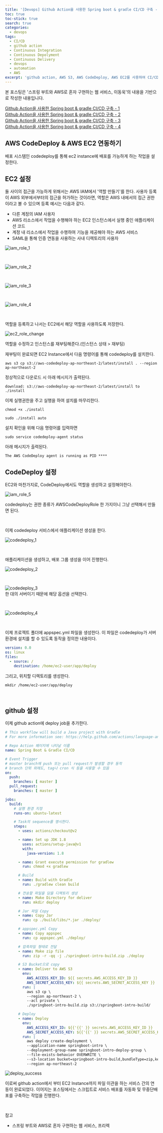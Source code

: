 ```yaml
---
title: '[Devops] Github Action을 사용한 Spring boot & gradle CI/CD 구축 - 3'
toc: true
toc-stick: true
search: true
categories:
  - devops
tags:
  - CI/CD
  - github action
  - Continuous Integration
  - Continuous Depolyment
  - Continuous Delivery
  - devops
  - automation
  - AWS
excerpt: 'github action, AWS S3, AWS CodeDeploy, AWS EC2를 사용하여 CI/CD 환경을 구성해봅시다'
---
```


본 포스팅은 '스프링 부트와 AWS로 혼자 구현하는 웹 서비스, 이동욱'의 내용을 기반으로 작성한 내용입니다.  

[Github Action을 사용한 Spring boot & gradle CI/CD 구축 - 1](https://stalker5217.github.io/devops/github_action_ci_cd_1/)  
[Github Action을 사용한 Spring boot & gradle CI/CD 구축 - 2](https://stalker5217.github.io/devops/github_action_ci_cd_2/)  
[Github Action을 사용한 Spring boot & gradle CI/CD 구축 - 3](https://stalker5217.github.io/devops/github_action_ci_cd_3/)  
[Github Action을 사용한 Spring boot & gradle CI/CD 구축 - 4](https://stalker5217.github.io/devops/github_action_ci_cd_4/)  
  
## AWS CodeDeploy & AWS EC2 연동하기

배포 시스템인 codedeploy를 통해 ec2 instance에 배포를 가능하게 하는 작업을 설정한다.

## EC2 설정

둘 사이의 접근을 가능하게 위해서는 AWS IAM에서 '역할 만들기'를 한다. 
사용자 등록이 AWS 외부에서부터의 접근을 허가하는 것이라면, 역할은 AWS 내에서의 접근 권한이라고 볼 수 있으며 등록 예시는 다음과 같다.  

- 다른 계정의 IAM 사용자
- AWS 리소스에서 작업을 수행해야 하는 EC2 인스턴스에서 실행 중인 애플리케이션 코드
- 계정 내 리소스에서 작업을 수행하여 기능을 제공해야 하는 AWS 서비스
- SAML을 통해 인증 연동을 사용하는 사내 디렉토리의 사용자

![iam_role_1](/assets/images/devops/github_action_ci_cd/iam_role_1.png)

<br/>

![iam_role_2](/assets/images/devops/github_action_ci_cd/iam_role_2.png)  

<br/>

![iam_role_3](/assets/images/devops/github_action_ci_cd/iam_role_3.png)  

<br/>

![iam_role_4](/assets/images/devops/github_action_ci_cd/iam_role_4.png)  

<br/>

역할을 등록하고 나서는 EC2에서 해당 역할을 사용하도록 저장한다.

![ec2_role_change](/assets/images/devops/github_action_ci_cd/ec2_role_change.png)

역할을 수정하고 인스턴스를 재부팅해준다.(인스턴스 상태 > 재부팅)

재부팅이 완료되면 EC2 Instance에서 다음 명령어를 통해 codedeploy를 설치한다.

```aws s3 cp s3://aws-codedeploy-ap-northeast-2/latest/install . --region ap-northeast-2```

정상적으로 다운로드 시 아래 메시지가 출력된다.  

```download: s3://aws-codedeploy-ap-northeast-2/latest/install to ./install```

이제 실행권한을 주고 실행을 하여 설치를 마무리한다.

```chmod +x ./install```

```sudo ./install auto```

설치 확인을 위해 다음 명령어를 입력하면

```sudo service codedeploy-agent status```

아래 메시지가 출력된다.

```The AWS CodeDeploy agent is running as PID ****```

## CodeDeploy 설정

EC2와 마찬가지로, CodeDeploy에서도 역할을 생성하고 설정해야한다.

![iam_role_5](/assets/images/devops/github_action_ci_cd/iam_role_5.png)  

codedeploy는 권한 종류가 AWSCodeDeployRole 한 가지이니 그냥 선택해서 만들면 된다.

<br/>

이제 codedeploy 서비스에서 애플리케이션 생성을 한다.

![codedeploy_1](/assets/images/devops/github_action_ci_cd/codedeploy_1.png)  

<br/>

애플리케이션을 생성하고, 배포 그룹 생성을 이어 진행한다.

![codedeploy_2](/assets/images/devops/github_action_ci_cd/codedeploy_2.png) 

<br/>

![codedeploy_3](/assets/images/devops/github_action_ci_cd/codedeploy_3.png)  
한 대의 서버이기 때문에 해당 옵션을 선택한다.

<br/>

![codedeploy_4](/assets/images/devops/github_action_ci_cd/codedeploy_4.png)  

<br/>

이제 프로젝트 폴더에 appspec.yml 파일을 생성한다. 
이 파일은 codedeploy가 서버 환경에 설치를 할 수 있도록 동작을 정의한 내용이다.

``` yml
version: 0.0
os: linux
files:
  - source: /
    destination: /home/ec2-user/app/deploy
```

그리고, 위치할 디렉토리를 생성한다.

```
mkdir /home/ec2-user/app/deploy
```


<br/>


## github 설정

이제 github action에 deploy job을 추가한다.

```yml
# This workflow will build a Java project with Gradle
# For more information see: https://help.github.com/actions/language-and-framework-guides/building-and-testing-java-with-gradle

# Repo Action 페이지에 나타날 이름 
name: Spring Boot & Gradle CI/CD

# Event Trigger
# master branch에 push 또는 pull request가 발생할 경우 동작
# branch 단위 외에도, tag나 cron 식 등을 사용할 수 있음
on:
  push:
    branches: [ master ]
  pull_request:
    branches: [ master ]

jobs:
  build:
    # 실행 환경 지정
    runs-on: ubuntu-latest

    # Task의 sequence를 명시한다.
    steps:
      - uses: actions/checkout@v2

      - name: Set up JDK 1.8
        uses: actions/setup-java@v1
        with:
          java-version: 1.8

      - name: Grant execute permission for gradlew
        run: chmod +x gradlew

      # Build
      - name: Build with Gradle
        run: ./gradlew clean build

      # 전송할 파일을 담을 디렉토리 생성
      - name: Make Directory for deliver
        run: mkdir deploy

      # Jar 파일 Copy
      - name: Copy Jar
        run: cp ./build/libs/*.jar ./deploy/

      # appspec.yml Copy
      - name: Copy appspec
        run: cp appspec.yml ./deploy/

      # 압축파일 형태로 전달
      - name: Make zip file
        run: zip -r -qq -j ./springboot-intro-build.zip ./deploy

      # S3 Bucket으로 copy
      - name: Deliver to AWS S3
        env:
          AWS_ACCESS_KEY_ID: ${{ secrets.AWS_ACCESS_KEY_ID }}
          AWS_SECRET_ACCESS_KEY: ${{ secrets.AWS_SECRET_ACCESS_KEY }}
        run: |
          aws s3 cp \
          --region ap-northeast-2 \
          --acl private \
          ./springboot-intro-build.zip s3://springboot-intro-build/

      # Deploy
      - name: Deploy
        env:
          AWS_ACCESS_KEY_ID: ${{'{{' }} secrets.AWS_ACCESS_KEY_ID }}
          AWS_SECRET_ACCESS_KEY: ${{'{{' }} secrets.AWS_SECRET_ACCESS_KEY }}
        run: |
          aws deploy create-deployment \
          --application-name springboot-intro \
          --deployment-group-name springboot-intro-deploy-group \
          --file-exists-behavior OVERWRITE \
          --s3-location bucket=springboot-intro-build,bundleType=zip,key=springboot-intro-build.zip \
          --region ap-northeast-2
```


![deploy_success](/assets/images/devops/github_action_ci_cd/deploy_success.png)  

이로써 github action에서 부터 EC2 Instance까지 파일 이관을 하는 서비스 간의 연동이 완료되었다.
이어지는 포스팅에서는 스크립트로 서비스 배포를 자동화 및 무중단배포를 구축하는 작업을 진행한다.


<br/>

참고
- 스프링 부트와 AWS로 혼자 구현하는 웹 서비스, 프리렉